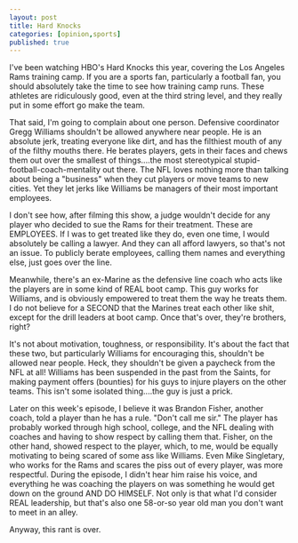 ```yaml
---
layout: post
title: Hard Knocks
categories: [opinion,sports]
published: true
---
```


I've been watching HBO's Hard Knocks this year, covering the Los Angeles Rams training camp.  If you are a sports fan, particularly a football fan, you should absolutely take the time to see how training camp runs.  These athletes are ridiculously good, even at the third string level, and they really put in some effort go make the team. 

That said, I'm going to complain about one person.  Defensive coordinator Gregg Williams shouldn't be allowed anywhere near people.  He is an absolute jerk, treating everyone like dirt, and has the filthiest mouth of any of the filthy mouths there.  He berates players, gets in their faces and chews them out over the smallest of things....the most stereotypical stupid-football-coach-mentality out there.  The NFL loves nothing more than talking about being a "business" when they cut players or move teams to new cities.  Yet they let jerks like Williams be managers of their most important employees.

I don't see how, after filming this show, a judge wouldn't decide for any player who decided to sue the Rams for their treatment.   These are EMPLOYEES.   If I was to get treated like they do, even one time, I would absolutely be calling a lawyer.   And they can all afford lawyers, so that's not an issue.  To publicly berate employees, calling them names and everything else, just goes over the line.

Meanwhile, there's an ex-Marine as the defensive line coach who acts like the players are in some kind of REAL boot camp. This guy works for Williams, and is obviously empowered to treat them the way he treats them.   I do not believe for a SECOND that the Marines treat each other like shit, except for the drill leaders at boot camp.   Once that's over, they're brothers, right?

It's not about motivation, toughness, or responsibility.   It's about the fact that these two, but particularly Williams for encouraging this, shouldn't be allowed near people.  Heck, they shouldn't be given a paycheck from the NFL at all!  Williams has been suspended in the past from the Saints, for making payment offers (bounties) for his guys to injure players on the other teams.   This isn't some isolated thing....the guy is just a prick.

Later on this week's episode, I believe it was Brandon Fisher, another coach, told a player than he has a rule.  "Don't call me sir."  The player has probably worked through high school, college, and the NFL dealing with coaches and having to show respect by calling them that.  Fisher, on the other hand, showed respect to the player, which, to me, would be equally motivating to being scared of some ass like Williams.  Even Mike Singletary, who works for the Rams and scares the piss out of every player, was more respectful.  During the episode, I didn't hear him raise his voice, and everything he was coaching the players on was something he would get down on the ground AND DO HIMSELF.  Not only is that what I'd consider REAL leadership, but that's also one 58-or-so year old man you don't want to meet in an alley.

Anyway, this rant is over.
